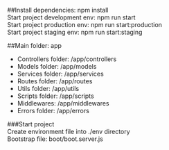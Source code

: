 ##Install dependencies: npm install <br/>
Start project development env: npm run start <br/>
Start project production env: npm run start:production <br/>
Start project staging env: npm run start:staging <br/>

##Main folder: app <br/>
- Controllers folder: /app/controllers <br/>
- Models folder: /app/models <br/>
- Services folder: /app/services <br/>
- Routes folder: /app/routes <br/>
- Utils folder: /app/utils<br/>
- Scripts folder: /app/scripts<br/>
- Middlewares: /app/middlewares<br/>
- Errors folder: /app/errors<br/>

###Start project<br/>
Create environment file into ./env directory<br/>
Bootstrap file: boot/boot.server.js